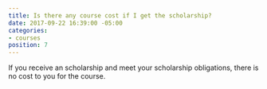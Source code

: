 ```yaml
---
title: Is there any course cost if I get the scholarship?
date: 2017-09-22 16:39:00 -05:00
categories:
- courses
position: 7
---
```


If you receive an scholarship and meet your scholarship obligations, there is no cost to you for the course.